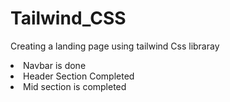 # Tailwind_CSS
Creating a landing page using tailwind Css libraray
<li>Navbar is done</li>
<li>Header Section Completed</li>
<li>Mid section is completed</li>
